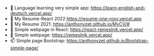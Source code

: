 - 👋 Language learning very simple app: https://learn-english-and-deutsch.vercel.app/
- 👀 My Resume-React 2022 https://resume-one-rosy.vercel.app   
- 👀 My Resume 2021: https://anthonyzet.github.io/MyCV/#
- 🌱 Simple webpage in React: https://react-remeslnik.vercel.app/
- 💞️ Simple webpage: https://remeslnik.vercel.app/
- 📫 Simple page Bootstrap: https://anthonyzet.github.io/Bootstrap-simple-page/



<!---
AnthonyZet/AnthonyZet is a ✨ special ✨ repository because its `README.md` (this file) appears on your GitHub profile.
You can click the Preview link to take a look at your changes.
--->
